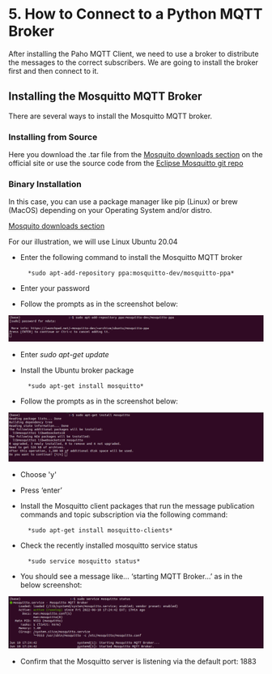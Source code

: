 # 5. How to Connect to a Python MQTT Broker

After installing the Paho MQTT Client, we need to use a broker to distribute the messages to the correct subscribers. We are going to install the broker first and then connect to it.

## Installing the Mosquitto MQTT Broker

There are several ways to install the Mosquitto MQTT broker. 

### Installing from Source

Here you download the .tar file from the [Mosquito downloads section](https://mosquitto.org/download/) on the official site or use the source code from the [Eclipse Mosquitto git repo](https://github.com/eclipse/mosquitto) 

### Binary Installation

In this case, you can use a package manager like pip (Linux) or brew (MacOS) depending on your Operating System and/or distro.

[Mosquito downloads section](https://mosquitto.org/download/) 

For our illustration, we will use Linux Ubuntu 20.04

- Enter the following command to install the Mosquitto MQTT broker

        *sudo apt-add-repository ppa:mosquitto-dev/mosquitto-ppa*

- Enter your password

- Follow the prompts as in the screenshot below:

![install the mosquitto broker from the repository](/Eclipse_Paho/mqtt%20broker.png)

- Enter *sudo apt-get update*

- Install the Ubuntu broker package 

        *sudo apt-get install mosquitto*

- Follow the prompts as in the screenshot below:

![install the mosquitto broker](/Eclipse_Paho/mosquitto%20broker%202.png)

- Choose 'y'

- Press ‘enter’

- Install the Mosquitto client packages that run the message publication commands and topic subscription via the following command:

        *sudo apt-get install mosquitto-clients*

- Check the recently installed mosquitto service status

        *sudo service mosquitto status*

- You should see a message like… ‘starting MQTT Broker…’ as in the below screenshot:

![mosquitto service status](/Eclipse_Paho/broker%203.png)

- Confirm that the Mosquitto server is listening via the default port: 1883

